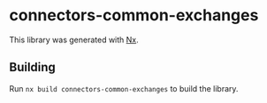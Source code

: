 # connectors-common-exchanges

This library was generated with [Nx](https://nx.dev).

## Building

Run `nx build connectors-common-exchanges` to build the library.
